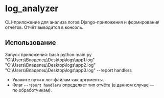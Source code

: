 # log_analyzer

CLI-приложение для анализа логов Django-приложения и формирования отчётов. Отчёт выводится в консоль.

## Использование

Запуск приложения: 
bash
python main.py "C:\Users\Владелец\Desktop\logs\app1.log" "C:\Users\Владелец\Desktop\logs\app2.log" "C:\Users\Владелец\Desktop\logs\app3.log" --report handlers

- Укажите пути к лог-файлам как аргументы.
- Флаг `--report handlers` определяет тип отчёта (в данном случае — по обработчикам).
